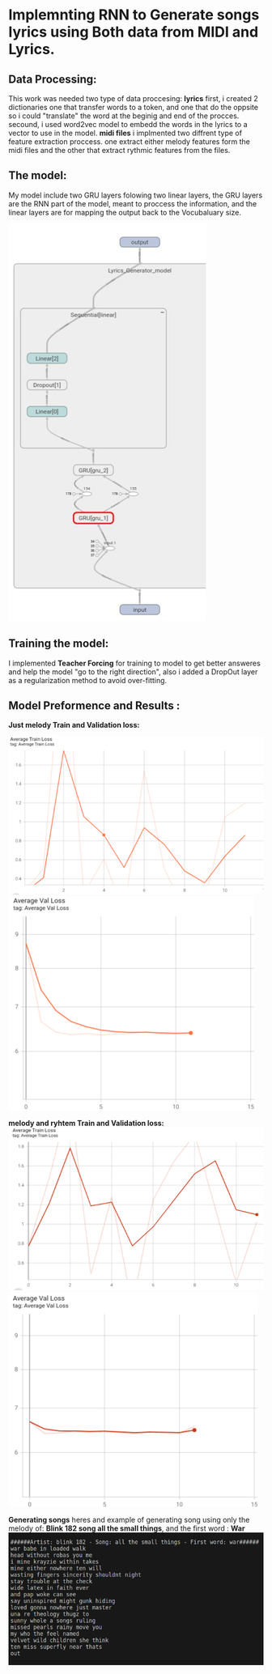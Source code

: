 # Implemnting RNN to Generate songs lyrics using Both data from MIDI and Lyrics. 

## Data Processing:
This work was needed two type of data proccesing:
 **lyrics**
 first, i created 2 dictionaries one that transfer words to a token, and one that do the oppsite so i could "translate" the word at the beginig and end of the procces.
secound, i used word2vec model to embedd the words in the lyrics to a vector to use in the model.
**midi files**
i implmented two diffrent type of feature extraction proccess. one extract either melody features form the midi files and the other that extract rythmic features from the files. 

## The model:
My model include two GRU layers folowing two linear layers, the GRU layers are the RNN part of the model, meant to proccess the information, and the linear layers are for mapping the output back to the Vocubaluary size.

![image](figures/model.jpg)

## Training the model:
I implemented **Teacher Forcing** for training to model to get better answeres and help the model "go to the right direction", also i added a DropOut layer as  a regularization method to avoid over-fitting. 


## Model Preformence and Results :
**Just melody Train and Validation loss:**

![Image](figures/melody_loss_train.png)
![Image](figures/melody_loss.png)

**melody and ryhtem Train and Validation loss:**
![Image](figures/rytem_loss_train.png)
![Image](figures/rythem_loss_val.png)

**Generating songs**
heres and example of generating song using only the melody of: **Blink 182 song all the small things**, and the first word : **War**
![Image](figures/war_song.png)
